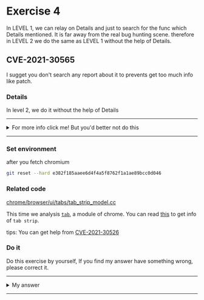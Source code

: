 # Exercise 4

In LEVEL 1, we can relay on Details and just to search for the func which Details mentioned. It is far away from the real bug hunting scene. therefore in LEVEL 2 we do the same as LEVEL 1 without the help of Details.

## CVE-2021-30565
I sugget you don't search any report about it to prevents get too much info like patch.


### Details

In level 2, we do it without the help of Details


---------

<details>
  <summary>For more info click me! But you'd better not do this</summary>

  https://bugs.chromium.org/p/chromium/issues/detail?id=1210985  

</details>

--------

### Set environment

after you fetch chromium
```sh
git reset --hard e382f185aaee6d4f4a5f8762f1a1ae89bcc0d046
```

### Related code

[chrome/browser/ui/tabs/tab_strip_model.cc](https://crrev.com/e382f185aaee6d4f4a5f8762f1a1ae89bcc0d046/chrome/browser/ui/tabs/tab_strip_model.cc)

This time we analysis [`tab`](https://www.chromium.org/user-experience/tabs), a module of chrome. You can read [this](https://www.chromium.org/developers/design-documents/tab-strip-mac) to get info of `tab strip`.

tips: You can get help from [CVE-2021-30526](https://bugs.chromium.org/p/chromium/issues/detail?id=1198717) 

### Do it
Do this exercise by yourself, If you find my answer have something wrong, please correct it.


---------

<details>
  <summary>My answer</summary>

  In my cognition, we can focus on `pinned tab`, because I notice this comment
  ```c++
// Each tab may be pinned. Pinned tabs are locked to the left side of the tab
// strip and rendered differently (small tabs with only a favicon). The model
// makes sure all pinned tabs are at the beginning of the tab strip. 
  ```
  If we can make a pinned tab is not at the left side of the tab strip, what happen?

  ```c++
int TabStripModel::MoveWebContentsAt(int index,
                                     int to_position,
                                     bool select_after_move) {
  to_position = ConstrainMoveIndex(to_position, IsTabPinned(index)); [1]

  if (index == to_position)
    return to_position;

  MoveWebContentsAtImpl(index, to_position, select_after_move);
  EnsureGroupContiguity(to_position);

  return to_position;
}
======================================================
int TabStripModel::ConstrainMoveIndex(int index, bool pinned_tab) const {
  return pinned_tab
             ? base::ClampToRange(index, 0, IndexOfFirstNonPinnedTab() - 1) [2]
             : base::ClampToRange(index, IndexOfFirstNonPinnedTab(),
                                  count() - 1);
}
======================================================
template <class T>
constexpr const T& ClampToRange(const T& value, const T& min, const T& max) {
  return std::min(std::max(value, min), max);
}
  ```
  If we make pinned tab at index 1, and non-pinned tab at 0. Then we move pinned tab to 0, this will trigger `MoveWebContentsAt`.

  [1] `ConstrainMoveIndex(0, true);`, and [2] `min(1, 0, 0 - 1)`. This will result in an OOB write

  How can we make a pinned tab that's not at the start of the tab strip?
  ```c++
 void TabStripModel::MoveTabRelative(bool forward) {
  const int offset = forward ? 1 : -1;

  // TODO: this needs to be updated for multi-selection.
  const int current_index = active_index();
  absl::optional<tab_groups::TabGroupId> current_group =
      GetTabGroupForTab(current_index);

  int target_index = std::max(std::min(current_index + offset, count() - 1), 0);
  absl::optional<tab_groups::TabGroupId> target_group =
      GetTabGroupForTab(target_index);

  // If the tab is at a group boundary and the group is expanded, instead of
  // actually moving the tab just change its group membership.
  if (current_group != target_group) {
    if (current_group.has_value()) {
      UngroupTab(current_index);
      return;
    } else if (target_group.has_value()) {
      // If the tab is at a group boundary and the group is collapsed, treat the
      // collapsed group as a tab and find the next available slot for the tab
      // to move to.
      const TabGroup* group = group_model_->GetTabGroup(target_group.value());
      if (group->visual_data()->is_collapsed()) {
        const gfx::Range tabs_in_group = group->ListTabs();
        target_index =
            forward ? tabs_in_group.end() - 1 : tabs_in_group.start();
      } else {
        GroupTab(current_index, target_group.value());
        return;
      }
    }
  }
  MoveWebContentsAt(current_index, target_index, true);
}
  ```
  `TabStripModel::MoveTabRelative` doesn't check whether a tab is pinned, so we can move pinned tab to a group. But a pinned tab typically can't be placed in a group, so the `Groups.move` operation have no check about move pinned tab to index 1 or other. Then the `IndexOfFirstNonPinnedTab` can be 0 at the same time pinned tab index 1.



</details>

--------
